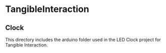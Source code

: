 # TangibleInteraction
 
## Clock

This directory includes the arduino folder used in the LED Clock project for Tangible Interaction. 
